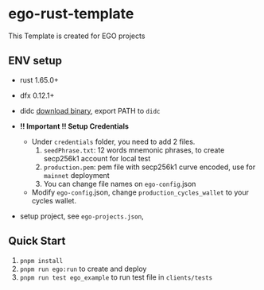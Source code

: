 # ego-rust-template

This Template is created for EGO projects

## ENV setup

- rust 1.65.0+
- dfx 0.12.1+
- didc [download binary](https://github.com/dfinity/candid/releases), export PATH to `didc`

- **!! Important !! Setup Credentials**

  - Under `credentials` folder, you need to add 2 files.
    1.  `seedPhrase.txt`: 12 words mnemonic phrases, to create secp256k1 account for local test
    2.  `production.pem`: pem file with secp256k1 curve encoded, use for `mainnet` deployment
    3.  You can change file names on `ego-config`.json
  - Modify `ego-config`.json, change `production_cycles_wallet` to your cycles wallet.

- setup project, see `ego-projects.json`,

## Quick Start

1. `pnpm install`
2. `pnpm run ego:run` to create and deploy
3. `pnpm run test ego_example` to run test file in `clients/tests`
